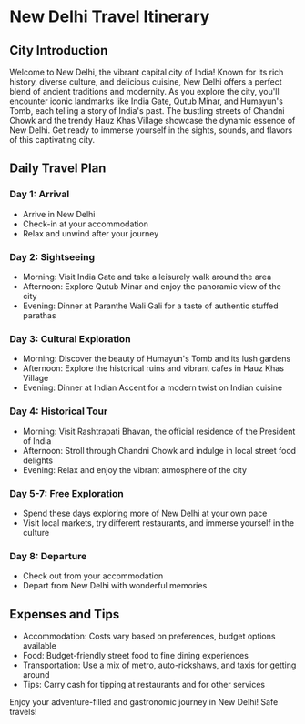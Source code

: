 # New Delhi Travel Itinerary

## City Introduction
Welcome to New Delhi, the vibrant capital city of India! Known for its rich history, diverse culture, and delicious cuisine, New Delhi offers a perfect blend of ancient traditions and modernity. As you explore the city, you'll encounter iconic landmarks like India Gate, Qutub Minar, and Humayun's Tomb, each telling a story of India's past. The bustling streets of Chandni Chowk and the trendy Hauz Khas Village showcase the dynamic essence of New Delhi. Get ready to immerse yourself in the sights, sounds, and flavors of this captivating city.

## Daily Travel Plan

### Day 1: Arrival
- Arrive in New Delhi
- Check-in at your accommodation
- Relax and unwind after your journey

### Day 2: Sightseeing
- Morning: Visit India Gate and take a leisurely walk around the area
- Afternoon: Explore Qutub Minar and enjoy the panoramic view of the city
- Evening: Dinner at Paranthe Wali Gali for a taste of authentic stuffed parathas

### Day 3: Cultural Exploration
- Morning: Discover the beauty of Humayun's Tomb and its lush gardens
- Afternoon: Explore the historical ruins and vibrant cafes in Hauz Khas Village
- Evening: Dinner at Indian Accent for a modern twist on Indian cuisine

### Day 4: Historical Tour
- Morning: Visit Rashtrapati Bhavan, the official residence of the President of India
- Afternoon: Stroll through Chandni Chowk and indulge in local street food delights
- Evening: Relax and enjoy the vibrant atmosphere of the city

### Day 5-7: Free Exploration
- Spend these days exploring more of New Delhi at your own pace
- Visit local markets, try different restaurants, and immerse yourself in the culture

### Day 8: Departure
- Check out from your accommodation
- Depart from New Delhi with wonderful memories

## Expenses and Tips
- Accommodation: Costs vary based on preferences, budget options available
- Food: Budget-friendly street food to fine dining experiences
- Transportation: Use a mix of metro, auto-rickshaws, and taxis for getting around
- Tips: Carry cash for tipping at restaurants and for other services

Enjoy your adventure-filled and gastronomic journey in New Delhi! Safe travels!